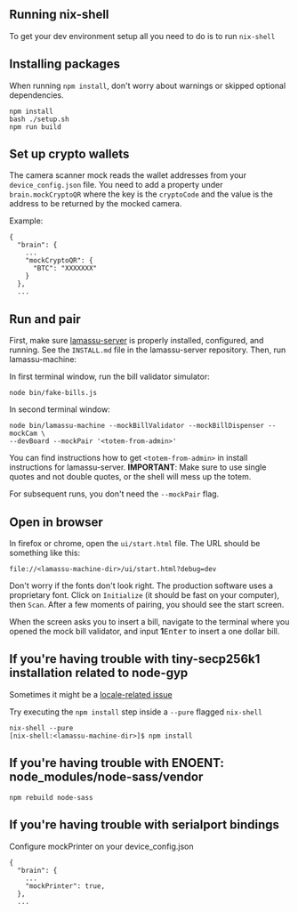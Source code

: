## Running nix-shell

To get your dev environment setup all you need to do is to run `nix-shell`

## Installing packages

When running ``npm install``, don't worry about warnings or skipped optional dependencies. 

```
npm install
bash ./setup.sh
npm run build
```

## Set up crypto wallets

The camera scanner mock reads the wallet addresses from your ``device_config.json`` file. You need to add a property under ``brain.mockCryptoQR`` where the key is the ``cryptoCode`` and the value is the address to be returned by the mocked camera.

Example:

```
{
  "brain": {
    ...
    "mockCryptoQR": {
      "BTC": "XXXXXXX"
    }
  },
  ...
```

## Run and pair

First, make sure [lamassu-server](https://github.com/lamassu/lamassu-server) is properly installed, configured, and running. See the ``INSTALL.md`` file in the lamassu-server repository. Then, run lamassu-machine:

In first terminal window, run the bill validator simulator:

```
node bin/fake-bills.js
```

In second terminal window:

```
node bin/lamassu-machine --mockBillValidator --mockBillDispenser --mockCam \
--devBoard --mockPair '<totem-from-admin>'
```

You can find instructions how to get ``<totem-from-admin>`` in install instructions for lamassu-server. **IMPORTANT**: Make sure to use single quotes and not double quotes, or the shell will mess up the totem.

For subsequent runs, you don't need the ``--mockPair`` flag.

## Open in browser

In firefox or chrome, open the ``ui/start.html`` file. The URL should be something like this:

```
file://<lamassu-machine-dir>/ui/start.html?debug=dev
```

Don't worry if the fonts don't look right. The production software uses a proprietary font. Click on ``Initialize`` (it should be fast on your computer), then ``Scan``. After a few moments of pairing, you should see the start screen.

When the screen asks you to insert a bill, navigate to the terminal
where you opened the mock bill validator, and input **1**<kbd>Enter</kbd>
to insert a one dollar bill.

## If you're having trouble with tiny-secp256k1 installation related to node-gyp 

Sometimes it might be a [locale-related issue](https://github.com/NixOS/nixpkgs/issues/32848)

Try executing the `npm install` step inside a `--pure` flagged `nix-shell`

```
nix-shell --pure
[nix-shell:<lamassu-machine-dir>]$ npm install
```

## If you're having trouble with ENOENT: node_modules/node-sass/vendor 

```
npm rebuild node-sass
```

## If you're having trouble with serialport bindings

Configure mockPrinter on your device_config.json
```
{
  "brain": {
    ...
    "mockPrinter": true,
  },
  ...
```